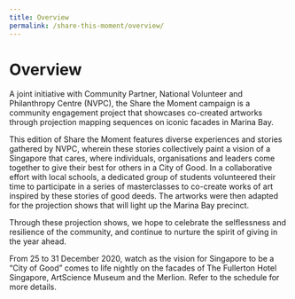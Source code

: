 ```yaml
---
title: Overview
permalink: /share-this-moment/overview/
---
```


# Overview

A joint initiative with Community Partner, National Volunteer and Philanthropy Centre (NVPC), the Share the Moment campaign is a community engagement project that showcases co-created artworks through projection mapping sequences on iconic facades in Marina Bay. 

This edition of Share the Moment features diverse experiences and stories gathered by NVPC, wherein these stories collectively paint a vision of a Singapore that cares, where individuals, organisations and leaders come together to give their best for others in a City of Good. In a collaborative effort with local schools, a dedicated group of students volunteered their time to participate in a series of masterclasses to co-create works of art inspired by these stories of good deeds. The artworks were then adapted for the projection shows that will light up the Marina Bay precinct.  
		
Through these projection shows, we hope to celebrate the selflessness and resilience of the community, and continue to nurture the spirit of giving in the year ahead.

From 25 to 31 December 2020, watch as the vision for Singapore to be a “City of Good” comes to life nightly on the facades of The Fullerton Hotel Singapore, ArtScience Museum and the Merlion. Refer to the schedule for more details.  

